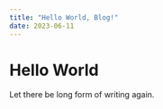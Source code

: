 ```yaml
---
title: "Hello World, Blog!"
date: 2023-06-11
---
```


# Hello World

Let there be long form of writing again.
